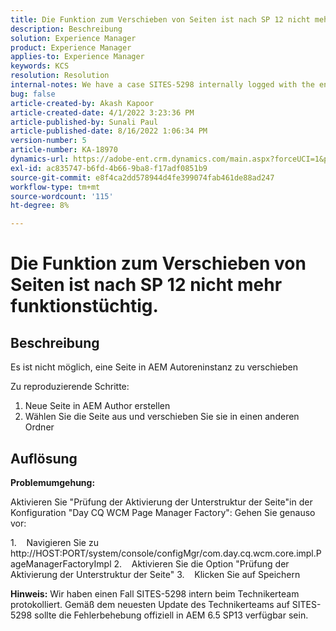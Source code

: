 ```yaml
---
title: Die Funktion zum Verschieben von Seiten ist nach SP 12 nicht mehr funktionstüchtig.
description: Beschreibung
solution: Experience Manager
product: Experience Manager
applies-to: Experience Manager
keywords: KCS
resolution: Resolution
internal-notes: We have a case SITES-5298 internally logged with the engineering team. As per the latest update from the engineering team on SITES-5298, The fix should be officially available in AEM 6.5 SP13
bug: false
article-created-by: Akash Kapoor
article-created-date: 4/1/2022 3:23:36 PM
article-published-by: Sunali Paul
article-published-date: 8/16/2022 1:06:34 PM
version-number: 5
article-number: KA-18970
dynamics-url: https://adobe-ent.crm.dynamics.com/main.aspx?forceUCI=1&pagetype=entityrecord&etn=knowledgearticle&id=f80317b1-cfb1-ec11-9840-0022480bdaa1
exl-id: ac835747-b6fd-4b66-9ba8-f17adf0851b9
source-git-commit: e8f4ca2dd578944d4fe399074fab461de88ad247
workflow-type: tm+mt
source-wordcount: '115'
ht-degree: 8%

---
```


# Die Funktion zum Verschieben von Seiten ist nach SP 12 nicht mehr funktionstüchtig.

## Beschreibung


Es ist nicht möglich, eine Seite in AEM Autoreninstanz zu verschieben

Zu reproduzierende Schritte:
1. Neue Seite in AEM Author erstellen
2. Wählen Sie die Seite aus und verschieben Sie sie in einen anderen Ordner


## Auflösung


<b>Problemumgehung: </b>

Aktivieren Sie &quot;Prüfung der Aktivierung der Unterstruktur der Seite&quot;in der Konfiguration &quot;Day CQ WCM Page Manager Factory&quot;: Gehen Sie genauso vor:

1.    Navigieren Sie zu http://HOST:PORT/system/console/configMgr/com.day.cq.wcm.core.impl.PageManagerFactoryImpl 2.    Aktivieren Sie die Option &quot;Prüfung der Aktivierung der Unterstruktur der Seite&quot; 3.    Klicken Sie auf Speichern

<b>Hinweis:</b> Wir haben einen Fall SITES-5298 intern beim Technikerteam protokolliert.
Gemäß dem neuesten Update des Technikerteams auf SITES-5298 sollte die Fehlerbehebung offiziell in AEM 6.5 SP13 verfügbar sein.
